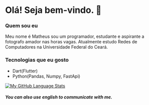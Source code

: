 # Olá! Seja bem-vindo. 👋

### Quem sou eu
Meu nome é Matheus sou um programador, estudante e aspirante a fotografo amador nas horas vagas. Atualmente estudo Redes de Computadores na Universidade Federal do Ceará. 

### Tecnologias que eu gosto
* Dart(Flutter)
* Python(Pandas, Numpy, FastApi)

[![My GitHub Language Stats](https://github-readme-stats.vercel.app/api/top-langs/?username=matvinFB&langs_count=5&theme=tokyonight&custom_title=Minhas%20Estatísticas)]()

##### You can also use english to communicate with me.
